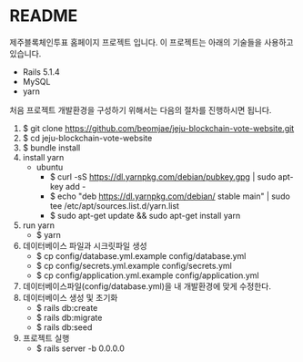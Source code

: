 # README

제주블록체인투표 홈페이지 프로젝트 입니다.
이 프로젝트는 아래의 기술들을 사용하고 있습니다.
* Rails 5.1.4
* MySQL
* yarn

처음 프로젝트 개발환경을 구성하기 위해서는 다음의 절차를 진행하시면 됩니다.

1. $ git clone https://github.com/beomjae/jeju-blockchain-vote-website.git
1. $ cd jeju-blockchain-vote-website
1. $ bundle install
1. install yarn
	* ubuntu
		* $ curl -sS https://dl.yarnpkg.com/debian/pubkey.gpg | sudo apt-key add -
		* $ echo "deb https://dl.yarnpkg.com/debian/ stable main" | sudo tee /etc/apt/sources.list.d/yarn.list
		* $ sudo apt-get update && sudo apt-get install yarn
1. run yarn
	* $ yarn
1. 데이터베이스 파일과 시크릿파일 생성
	*  $ cp config/database.yml.example config/database.yml
	*  $ cp config/secrets.yml.example config/secrets.yml
	*  $ cp config/application.yml.example config/application.yml
1. 데이터베이스파일(config/database.yml)을 내 개발환경에 맞게 수정한다.
1. 데이터베이스 생성 및 초기화
	* $ rails db:create
	* $ rails db:migrate
	* $ rails db:seed
1. 프로젝트 실행
	* $ rails server -b 0.0.0.0
  

